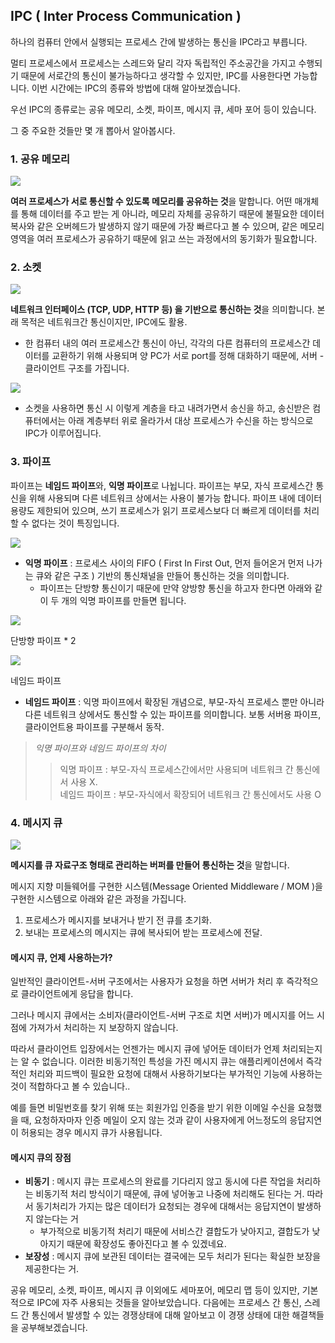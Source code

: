 ## IPC ( Inter Process Communication )

하나의 컴퓨터 안에서 실행되는 프로세스 간에 발생하는 통신을 IPC라고 부릅니다.

멀티 프로세스에서 프로세스는 스레드와 달리 각자 독립적인 주소공간을 가지고 수행되기 때문에 서로간의 통신이 불가능하다고 생각할 수 있지만, IPC를 사용한다면 가능합니다. 이번 시간에는 IPC의 종류와 방법에 대해 알아보겠습니다.

  

우선 IPC의 종류로는 공유 메모리, 소켓, 파이프, 메시지 큐, 세마 포어 등이 있습니다.

그 중 주요한 것들만 몇 개 뽑아서 알아봅시다.

  

### 1. 공유 메모리

![](https://blog.kakaocdn.net/dn/b1S5DF/btsHybljiKf/FgKahSwSMBuCvgYMrK68Q1/img.png)

**여러 프로세스가 서로 통신할 수 있도록 메모리를 공유하는 것**을 말합니다. 어떤 매개체를 통해 데이터를 주고 받는 게 아니라, 메모리 자체를 공유하기 때문에 불필요한 데이터 복사와 같은 오버헤드가 발생하지 않기 때문에 가장 빠르다고 볼 수 있으며, 같은 메모리 영역을 여러 프로세스가 공유하기 때문에 읽고 쓰는 과정에서의 동기화가 필요합니다.

  

  

### 2. 소켓

![](https://blog.kakaocdn.net/dn/cOHQQY/btsHyXmkovc/bnj0MQq2dculgkYJUXX6U1/img.png)

**네트워크 인터페이스 (TCP, UDP, HTTP 등) 을 기반으로 통신하는 것**을 의미합니다. 본래 목적은 네트워크간 통신이지만, IPC에도 활용.

- 한 컴퓨터 내의 여러 프로세스간 통신이 아닌, 각각의 다른 컴퓨터의 프로세스간 데이터를 교환하기 위해 사용되며 양 PC가 서로 port를 정해 대화하기 때문에, 서버 - 클라이언트 구조를 가집니다. 

![](https://blog.kakaocdn.net/dn/oOo9O/btsHynFQRMg/qgmYLolfWW3DyJjKZXFrXk/img.png)

- 소켓을 사용하면 통신 시 이렇게 계층을 타고 내려가면서 송신을 하고, 송신받은 컴퓨터에서는 아래 계층부터 위로 올라가서 대상 프로세스가 수신을 하는 방식으로 IPC가 이루어집니다.

  

### 3. 파이프

파이프는 **네임드 파이프**와, **익명 파이프**로 나뉩니다. 파이프는 부모, 자식 프로세스간 통신을 위해 사용되며 다른 네트워크 상에서는 사용이 불가능 합니다. 파이프 내에 데이터 용량도 제한되어 있으며, 쓰기 프로세스가 읽기 프로세스보다 더 빠르게 데이터를 처리할 수 없다는 것이 특징입니다.

![](https://blog.kakaocdn.net/dn/byjkl1/btsHy6DkCuV/m5NeTVCrtOwMJEu9SVy2R0/img.png)

- **익명 파이프** : 프로세스 사이의 FIFO ( First In First Out, 먼저 들어온거 먼저 나가는 큐와 같은 구조 ) 기반의 통신채널을 만들어 통신하는 것을 의미합니다.
    - 파이프는 단방향 통신이기 때문에 만약 양방향 통신을 하고자 한다면 아래와 같이 두 개의 익명 파이프를 만들면 됩니다.

![](https://blog.kakaocdn.net/dn/GbY1x/btsHx1iKsNv/QL8rvWfjZjE3hjc5qF2hd0/img.jpg)

단방향 파이프 * 2

  

  

![](https://blog.kakaocdn.net/dn/blGROt/btsHxR1IabF/VVxKWDQvg0SWxhIc3xzfek/img.png)

네임드 파이프

- **네임드 파이프** : 익명 파이프에서 확장된 개념으로, 부모-자식 프로세스 뿐만 아니라 다른 네트워크 상에서도 통신할 수 있는 파이프를 의미합니다. 보통 서버용 파이프, 클라이언트용 파이프를 구분해서 동작.

  

> _익명 파이프와 네임드 파이프의 차이_  
> > 익명 파이프 : 부모-자식 프로세스간에서만 사용되며 네트워크 간 통신에서 사용 X.  
> > 네임드 파이프 : 부모-자식에서 확장되어 네트워크 간 통신에서도 사용 O

  

  

### 4. 메시지 큐

![](https://blog.kakaocdn.net/dn/cDJ1We/btsHyafDLc2/bK4KKllsOw0IYRMSck6VPK/img.png)

**메시지를 큐 자료구조 형태로 관리하는 버퍼를 만들어 통신하는 것**을 말합니다.

메시지 지향 미들웨어를 구현한 시스템(Message Oriented Middleware / MOM )을 구현한 시스템으로 아래와 같은 과정을 가집니다.

  

1. 프로세스가 메시지를 보내거나 받기 전 큐를 초기화.
2. 보내는 프로세스의 메시지는 큐에 복사되어 받는 프로세스에 전달.

  

#### 메시지 큐, 언제 사용하는가?

일반적인 클라이언트-서버 구조에서는 사용자가 요청을 하면 서버가 처리 후 즉각적으로 클라이언트에게 응답을 합니다.

그러나 메시지 큐에서는 소비자(클라이언트-서버 구조로 치면 서버)가 메시지를 어느 시점에 가져가서 처리하는 지 보장하지 않습니다.

  

따라서 클라이언트 입장에서는 언젠가는 메시지 큐에 넣어둔 데이터가 언제 처리되는지는 알 수 없습니다. 이러한 비동기적인 특성을 가진 메시지 큐는 애플리케이션에서 즉각적인 처리와 피드백이 필요한 요청에 대해서 사용하기보다는 부가적인 기능에 사용하는 것이 적합하다고 볼 수 있습니다.. 

  

예를 들면 비밀번호를 찾기 위해 또는 회원가입 인증을 받기 위한 이메일 수신을 요청했을 때, 요청하자마자 인증 메일이 오지 않는 것과 같이 사용자에게 어느정도의 응답지연이 허용되는 경우 메시지 큐가 사용됩니다.

  

#### 메시지 큐의 장점

- **비동기** : 메시지 큐는 프로세스의 완료를 기다리지 않고 동시에 다른 작업을 처리하는 비동기적 처리 방식이기 때문에, 큐에 넣어놓고 나중에 처리해도 된다는 거. 따라서 동기처리가 가지는 많은 데이터가 요청되는 경우에 대해서는 응답지연이 발생하지 않는다는 거
    - 부가적으로 비동기적 처리기 때문에 서비스간 결합도가 낮아지고, 결합도가 낮아지기 때문에 확장성도 좋아진다고 볼 수 있겠네요.
- **보장성** : 메시지 큐에 보관된 데이터는 결국에는 모두 처리가 된다는 확실한 보장을 제공한다는 거.

  

공유 메모리, 소켓, 파이프, 메시지 큐 이외에도 세마포어, 메모리 맵 등이 있지만, 기본적으로 IPC에 자주 사용되는 것들을 알아보았습니다. 다음에는 프로세스 간 통신, 스레드 간 통신에서 발생할 수 있는 경쟁상태에 대해 알아보고 이 경쟁 상태에 대한 해결책들을 공부해보겠습니다.